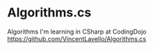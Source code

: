 # Algorithms.cs
Algorithms I'm learning in CSharp at CodingDojo
https://github.com/VincentLavello/Algorithms.cs
